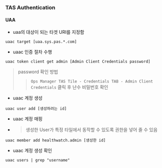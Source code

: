 
##



### TAS Authentication

#### UAA

* uaa의 대상이 되는 타겟 URI를 지정함
```
uaac target [uaa.sys.pas.*.com] 
```

* uaac 인증 절차 수행
```
uaac token client get admin [Admin Client Credentials password]
```
> password 확인 방법
>>`Ops Manager TAS Tile - Credentials TAB - Admin Client Credentials` 클릭 후 난수 비밀번호 확인

* uaac 계정 생성
```
uaac user add [생성하려는 id]
```
* uaac 계정 매핑
* > 생성한 User가 특정 타일에서 동작할 수 있도록 권한을 넣어 줄 수 있음
```
uaac member add healthwatch.admin [생성한 id] 
```

* uaac 계정 생성 확인
```
uaac users | grep "username"
```
